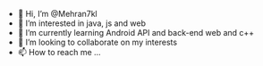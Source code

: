 - 👋 Hi, I’m @Mehran7kl
- 👀 I’m interested in java, js and web
- 🌱 I’m currently learning Android API and back-end web and c++
- 💞️ I’m looking to collaborate on my interests
- 📫 How to reach me ...

<!---
Mehran7kl/Mehran7kl is a ✨ special ✨ repository because its `README.md` (this file) appears on your GitHub profile.
You can click the Preview link to take a look at your changes.
--->
